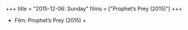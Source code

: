 +++
title = "2015-12-06: Sunday"
films = ["Prophet’s Prey (2015)"]
+++


* Film: Prophet’s Prey (2015) +
